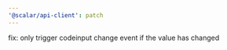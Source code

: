 ```yaml
---
'@scalar/api-client': patch
---
```


fix: only trigger codeinput change event if the value has changed
